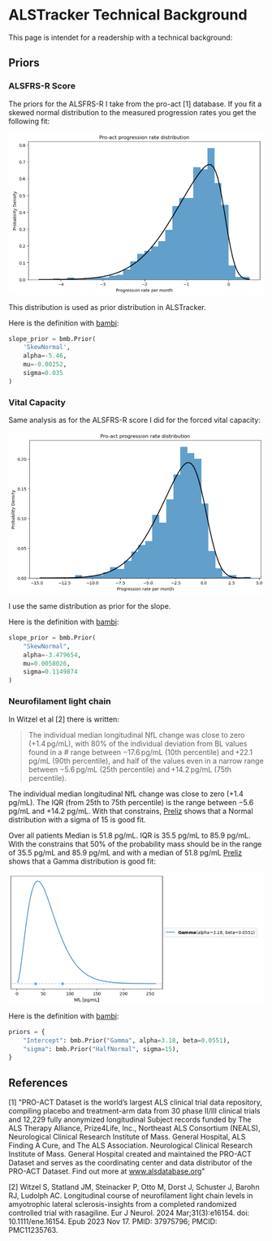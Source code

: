 # ALSTracker Technical Background

This page is intendet for a readership with a technical background:

## Priors

### ALSFRS-R Score

The priors for the ALSFRS-R I take from the pro-act [1] database. If you fit a skewed normal distribution to the measured progression rates you get the following fit:

![](img/prior_alsfrs.png)

This distribution is used as prior distribution in ALSTracker.

Here is the definition with [bambi](https://bambinos.github.io/bambi/):

```python
slope_prior = bmb.Prior(
    'SkewNormal', 
    alpha=-5.46, 
    mu=-0.00252, 
    sigma=0.035
)

```


### Vital Capacity

Same analysis as for the ALSFRS-R score I did for the forced vital capacity:

![](img/prior_vc.png)

I use the same distribution as prior for the slope.

Here is the definition with [bambi](https://bambinos.github.io/bambi/):

```python
slope_prior = bmb.Prior(
    "SkewNormal", 
    alpha=-3.479654, 
    mu=0.0058026, 
    sigma=0.1149874
)
```


### Neurofilament light chain

In Witzel et al [2] there is written:

> The individual median longitudinal NfL change was close to zero (+1.4 pg/mL),	 with	 80%	 of	 the	 individual	 deviation	 from	 BL	 values	 found	 in	 a	        # range	 between	 −17.6 pg/mL	 (10th	 percentile)	 and +22.1 pg/mL	(90th	percentile),	and	half	of	the	values	even	in	a	 narrow	range between	−5.6 pg/mL	(25th	percentile)	and +14.2 pg/mL	 (75th	percentile).

The individual median longitudinal NfL change was close to zero (+1.4 pg/mL). The IQR (from 25th to 75th percentile) is the range between −5.6 pg/mL and +14.2 pg/mL. 
With that constrains,  [Preliz](https://preliz.readthedocs.io/en/latest/index.html) shows that a Normal distribution with a sigma of 15 is good fit.

Over all patients Median is 51.8 pg/mL. IQR is 35.5 pg/mL to 85.9 pg/mL. With the constrains that 50% of the probability mass should be in the range of 35.5 pg/mL and 85.9 pg/mL and with a median of 51.8 pg/mL [Preliz](https://preliz.readthedocs.io/en/latest/index.html) shows that a Gamma distribution is good fit:

![](img/prior_nfl.png)


Here is the definition with [bambi](https://bambinos.github.io/bambi/):
```python
priors = {
    "Intercept": bmb.Prior("Gamma", alpha=3.18, beta=0.0551),
    "sigma": bmb.Prior("HalfNormal", sigma=15),
}
```



## References

[1]  "PRO-ACT Dataset is the world’s largest ALS clinical trial data repository, compiling placebo and treatment-arm data from 30 phase II/III clinical trials and 12,229 fully anonymized longitudinal Subject records funded by The ALS Therapy Alliance, Prize4Life, Inc., Northeast ALS Consortium (NEALS), Neurological Clinical Research Institute of Mass. General Hospital, ALS Finding A Cure, and The ALS Association. Neurological Clinical Research Institute of Mass. General Hospital created and maintained the PRO-ACT Dataset and serves as the coordinating center and data distributor of the PRO-ACT Dataset. Find out more at www.alsdatabase.org" 

[2] Witzel S, Statland JM, Steinacker P, Otto M, Dorst J, Schuster J, Barohn RJ, Ludolph AC. Longitudinal course of neurofilament light chain levels in amyotrophic lateral sclerosis-insights from a completed randomized controlled trial with rasagiline. Eur J Neurol. 2024 Mar;31(3):e16154. doi: 10.1111/ene.16154. Epub 2023 Nov 17. PMID: 37975796; PMCID: PMC11235763.
